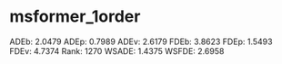 # msformer_1order

ADEb: 2.0479
ADEp: 0.7989
ADEv: 2.6179
FDEb: 3.8623
FDEp: 1.5493
FDEv: 4.7374
Rank: 1270
WSADE: 1.4375
WSFDE: 2.6958